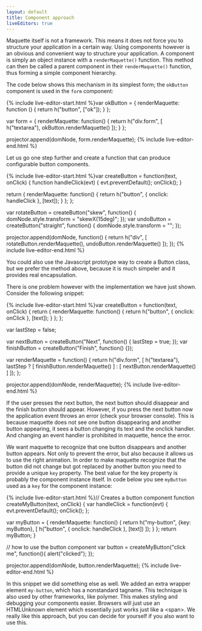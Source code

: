 ```yaml
---
layout: default
title: Component approach
liveEditors: true
---
```

Maquette itself is not a framework. 
This means it does not force you to structure your application in a certain way.
Using components however is an obvious and convenient way to structure your application.
A component is simply an object instance with a `renderMaquette()` function.
This method can then be called a parent component in their `renderMaquette()` function,
thus forming a simple component hierarchy.

The code below shows this mechanism in its simplest form; the `okButton` component is used in the `form` component:

{% include live-editor-start.html %}var okButton = {
  renderMaquette: function () {
    return h("button", ["ok"]);
  }
};

var form = {
  renderMaquette: function() {
    return h("div.form", [
      h("textarea"),
      okButton.renderMaquette()
    ]);
  }
};

projector.append(domNode, form.renderMaquette);
{% include live-editor-end.html %}

Let us go one step further and create a function that can produce configurable button components.

{% include live-editor-start.html %}var createButton = function(text, onClick) {
  function handleClick(evt) {
    evt.preventDefault();
    onClick();
  }

  return {
    renderMaquette: function() {
      return h("button", { onclick: handleClick }, [text]);
    }
  };
};

var rotateButton = createButton("skew", function() { 
  domNode.style.transform = "skewX(15deg)";
});
var undoButton = createButton("straight", function() { 
  domNode.style.transform = ""; 
});

projector.append(domNode, function() { 
  return h("div", [
    rotateButton.renderMaquette(),
    undoButton.renderMaquette()
  ]); 
});
{% include live-editor-end.html %}

You could also use the Javascript prototype way to create a Button class, but we prefer the
method above, because it is much simpeler and it provides real encapsulation.

There is one problem however with the implementation we have just shown. Consider the following snippet:

{% include live-editor-start.html %}var createButton = function(text, onClick) {
  return {
    renderMaquette: function() {
      return h("button", { onclick: onClick }, [text]);
    }
  };
};

var lastStep = false;

var nextButton = createButton("Next", function() {
  lastStep = true;
});
var finishButton = createButton("Finish", function() {});

var renderMaquette = function() {
  return h("div.form", [
    h("textarea"),
    lastStep ? [
      finishButton.renderMaquette()
    ] : [
      nextButton.renderMaquette()
    ]
  ]);
};

projector.append(domNode, renderMaquette);
{% include live-editor-end.html %}
        
If the user presses the next button, the next button should disappear and the finish button should appear.
However, if you press the next button now the application event throws an error (check your browser console).
This is because maquette does not see one button disappearing and another button appearing, 
it sees a button changing its text and the onclick handler.
And changing an event handler is prohibited in maquette, hence the error.

We want maquette to recognize that one button disappears and another button appears.
Not only to prevent the error, but also because it allows us to use the right animation.
In order to make maquette recognize that the button did not change but got replaced by another button you need to 
provide a unique `key` property. The best value for the key property is probably the component instance itself.
In code below you see `myButton` used as a `key` for the component instance:

{% include live-editor-start.html %}// Creates a button component
function createMyButton(text, onClick) {
  var handleClick = function(evt) {
    evt.preventDefault();
    onClick();
  };

  var myButton = {
    renderMaquette: function() {
      return h("my-button", {key: myButton}, [ 
        h("button", { onclick: handleClick }, [text])
      ]);
    }
  };
  return myButton;
}

// how to use the button component
var button = createMyButton("click me", function(){ alert("clicked"); });

projector.append(domNode, button.renderMaquette);
{% include live-editor-end.html %}

In this snippet we did something else as well. We added an extra wrapper element `my-button`, which has a nonstandard tagname.
This technique is also used by other frameworks, like polymer. This makes styling and debugging your components easier.
Browsers will just use an HTMLUnknown element which essentially just works just like a &lt;span&gt;. 
We really like this approach, but you can decide for yourself if you also want to use this.


